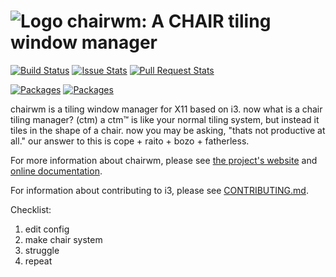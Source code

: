 ![Logo](docs/logo-30.png) chairwm: A CHAIR tiling window manager
=====================================================

[![Build Status](https://github.com/i3/i3/actions/workflows/main.yml/badge.svg)](https://github.com/i3/i3/actions/workflows/main.yml)
[![Issue Stats](https://img.shields.io/github/issues/i3/i3.svg)](https://github.com/i3/i3/issues)
[![Pull Request Stats](https://img.shields.io/github/issues-pr/i3/i3.svg)](https://github.com/i3/i3/pulls)

[![Packages](https://repology.org/badge/latest-versions/i3.svg)](https://repology.org/metapackage/i3/versions)
[![Packages](https://repology.org/badge/tiny-repos/i3.svg)](https://repology.org/metapackage/i3/versions)

chairwm is a tiling window manager for X11 based on i3.
now what is a chair tiling manager? (ctm)
a ctm™ is like your normal tiling system, but instead it tiles in the
shape of a chair.
now you may be asking, "thats not productive at all." 
our answer to this is cope + raito + bozo + fatherless.

For more information about chairwm, please see [the project's website](https://i3wm.org/) and [online documentation](https://i3wm.org/docs/).

For information about contributing to i3, please see [CONTRIBUTING.md](.github/CONTRIBUTING.md).

Checklist:
1. edit config
2. make chair system
3. struggle
4. repeat
